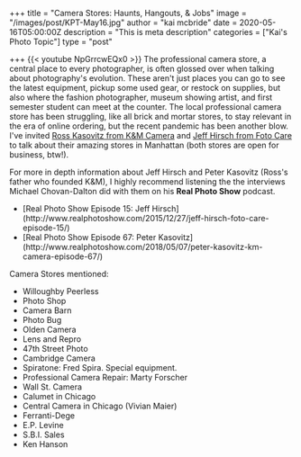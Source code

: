 +++
title = "Camera Stores: Haunts, Hangouts, & Jobs"
image = "/images/post/KPT-May16.jpg"
author = "kai mcbride"
date = 2020-05-16T05:00:00Z
description = "This is meta description"
categories = ["Kai's Photo Topic"]
type = "post"

+++
{{< youtube NpGrrcwEQx0 >}}
The professional camera store, a central place to every photographer, is often glossed over when talking about photography's evolution. These aren't just places you can go to see the latest equipment, pickup some used gear, or restock on supplies, but also where the fashion photographer, museum showing artist, and first semester student can meet at the counter. The local professional camera store has been struggling, like all brick and mortar stores, to stay relevant in the era of online ordering, but the recent pandemic has been another blow. I've invited [Ross Kasovitz from K&M Camera](http://kmcamera.com) and [Jeff Hirsch from Foto Care](http://fotocare.com) to talk about their amazing stores in Manhattan (both stores are open for business, btw!).

For more in depth information about Jeff Hirsch and Peter Kasovitz (Ross's father who founded K&M), I highly recommend listening the the interviews Michael Chovan-Dalton did with them on his __Real Photo Show__ podcast.
<ul>
	<li>[Real Photo Show Episode 15: Jeff Hirsch](http://www.realphotoshow.com/2015/12/27/jeff-hirsch-foto-care-episode-15/)
	<li>[Real Photo Show Episode 67: Peter Kasovitz](http://www.realphotoshow.com/2018/05/07/peter-kasovitz-km-camera-episode-67/)
</ul>

Camera Stores mentioned:
<ul>
	<li>Willoughby Peerless
	<li>Photo Shop
	<li>Camera Barn
	<li>Photo Bug
	<li>Olden Camera 
	<li>Lens and Repro
	<li>47th Street Photo
	<li>Cambridge Camera
	<li>Spiratone: Fred Spira. Special equipment.
	<li>Professional Camera Repair: Marty Forscher
	<li>Wall St. Camera
	<li>Calumet in Chicago
	<li>Central Camera in Chicago (Vivian Maier)
	<li>Ferranti-Dege
	<li>E.P. Levine
	<li>S.B.I. Sales
	<li>Ken Hanson
</ul>